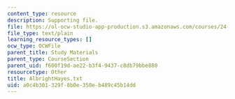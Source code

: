 ```yaml
---
content_type: resource
description: Supporting file.
file: https://ol-ocw-studio-app-production.s3.amazonaws.com/courses/24-964-topics-in-phonology-fall-2004/a0c4b301329f8b0e350eb489c45b14dd_AlbrightHayes.txt
file_type: text/plain
learning_resource_types: []
ocw_type: OCWFile
parent_title: Study Materials
parent_type: CourseSection
parent_uid: f600f19d-ae22-b3f4-9437-c8db79bbe880
resourcetype: Other
title: AlbrightHayes.txt
uid: a0c4b301-329f-8b0e-350e-b489c45b14dd
---
```

